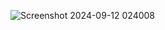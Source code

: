 ![Screenshot 2024-09-12 024008](https://github.com/user-attachments/assets/608b4aba-8af4-466e-8396-0d7a112a5c0e)
